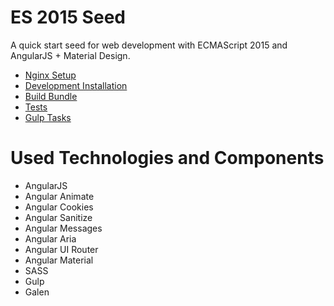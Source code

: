 # ES 2015 Seed


A quick start seed for web development with ECMAScript 2015 and AngularJS + Material Design.

- [Nginx Setup](docs/nginx_setup.md)
- [Development Installation](docs/dev_install.md)
- [Build Bundle](docs/bundle.md)
- [Tests](docs/test.md)
- [Gulp Tasks](docs/gulp_tasks.md)

# Used Technologies and Components

- AngularJS
- Angular Animate
- Angular Cookies
- Angular Sanitize
- Angular Messages
- Angular Aria
- Angular UI Router 
- Angular Material
- SASS
- Gulp
- Galen
